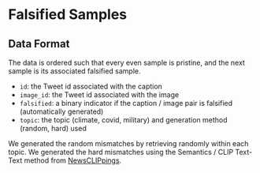 # Falsified Samples

## Data Format
The data is ordered such that every even sample is pristine, and the next sample is its associated falsified sample. 

- `id`: the Tweet id associated with the caption
- `image_id`: the Tweet id associated with the image
- `falsified`: a binary indicator if the caption / image pair is falsified (automatically generated)
- `topic`: the topic (climate, covid, military) and generation method (random, hard) used

We generated the random mismatches by retrieving randomly within each topic. We generated the hard mismatches using the Semantics / CLIP Text-Text method from [NewsCLIPpings](arxiv.org/abs/2104.05893).
